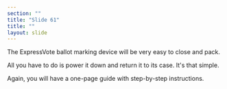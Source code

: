 ```yaml
---
section: ""
title: "Slide 61"
title: ""
layout: slide
---
```


The ExpressVote ballot marking device will be very easy to close and pack.

All you have to do is power it down and return it to its case. It's that simple.

Again, you will have a one-page guide with step-by-step instructions.

